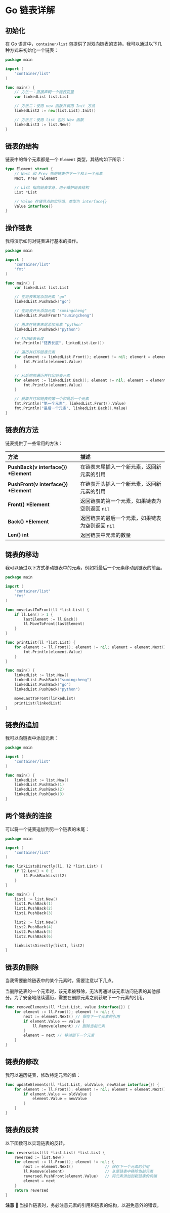 # Go 链表详解

## 初始化

在 Go 语言中，`container/list` 包提供了对双向链表的支持。我可以通过以下几种方式来初始化一个链表：

```go
package main

import (
	"container/list"
)

func main() {
	// 方法一：直接声明一个链表变量
	var linkedList list.List

	// 方法二：使用 new 函数并调用 Init 方法
	linkedList2 := new(list.List).Init()

	// 方法三：使用 list 包的 New 函数
	linkedList3 := list.New()
}
```

## 链表的结构

链表中的每个元素都是一个 `Element` 类型，其结构如下所示：

```go
type Element struct {
	// Next 和 Prev 指向链表中下一个和上一个元素
	Next, Prev *Element

	// List 指向链表本身，用于维护链表结构
	List *List

	// Value 存储节点的实际值，类型为 interface{}
	Value interface{}
}
```

## 操作链表

我将演示如何对链表进行基本的操作。

```go
package main

import (
	"container/list"
	"fmt"
)

func main() {
	var linkedList list.List

	// 在链表末尾添加元素 "go"
	linkedList.PushBack("go")

	// 在链表开头添加元素 "sumingcheng"
	linkedList.PushFront("sumingcheng")

	// 再次在链表末尾添加元素 "python"
	linkedList.PushBack("python")

	// 打印链表长度
	fmt.Println("链表长度", linkedList.Len())

	// 遍历并打印链表元素
	for element := linkedList.Front(); element != nil; element = element.Next() {
		fmt.Println(element.Value)
	}

	// 从后向前遍历并打印链表元素
	for element := linkedList.Back(); element != nil; element = element.Prev() {
		fmt.Println(element.Value)
	}

	// 获取并打印链表的第一个和最后一个元素
	fmt.Println("第一个元素", linkedList.Front().Value)
	fmt.Println("最后一个元素", linkedList.Back().Value)
}
```

## 链表的方法

链表提供了一些常用的方法：

| 方法                                   | 描述                                             |
| :------------------------------------- | :----------------------------------------------- |
| **PushBack(v interface{}) \*Element**  | 在链表末尾插入一个新元素，返回新元素的引用       |
| **PushFront(v interface{}) \*Element** | 在链表开头插入一个新元素，返回新元素的引用       |
| **Front() \*Element**                  | 返回链表的第一个元素，如果链表为空则返回 `nil`   |
| **Back() \*Element**                   | 返回链表的最后一个元素，如果链表为空则返回 `nil` |
| **Len() int**                          | 返回链表中元素的数量                             |

## 链表的移动

我可以通过以下方式移动链表中的元素，例如将最后一个元素移动到链表的前面。

```go
package main

import (
	"container/list"
	"fmt"
)

func moveLastToFront(ll *list.List) {
	if ll.Len() > 1 {
		lastElement := ll.Back()
		ll.MoveToFront(lastElement)
	}
}

func printList(ll *list.List) {
	for element := ll.Front(); element != nil; element = element.Next() {
		fmt.Println(element.Value)
	}
}

func main() {
	linkedList := list.New()
	linkedList.PushBack("sumingcheng")
	linkedList.PushBack("go")
	linkedList.PushBack("python")

	moveLastToFront(linkedList)
	printList(linkedList)
}
```

## 链表的追加

我可以向链表中添加元素：

```go
package main

import (
	"container/list"
)

func main() {
	linkedList := list.New()
	linkedList.PushBack(1)
	linkedList.PushBack(2)
	linkedList.PushBack(3)
}
```

## 两个链表的连接

可以将一个链表追加到另一个链表的末尾：

```go
package main

import (
	"container/list"
)

func linkListsDirectly(l1, l2 *list.List) {
	if l2.Len() > 0 {
		l1.PushBackList(l2)
	}
}

func main() {
	list1 := list.New()
	list1.PushBack(1)
	list1.PushBack(2)
	list1.PushBack(3)

	list2 := list.New()
	list2.PushBack(4)
	list2.PushBack(5)
	list2.PushBack(6)

	linkListsDirectly(list1, list2)
}
```

## 链表的删除

当我需要删除链表中的某个元素时，需要注意以下几点。

当删除链表的一个元素时，该元素被移除，无法再通过该元素访问链表的其他部分。为了安全地继续遍历，需要在删除元素之前获取下一个元素的引用。

```go
func removeElements(ll *list.List, value interface{}) {
	for element := ll.Front(); element != nil; {
		next := element.Next() // 保存下一个元素的引用
		if element.Value == value {
			ll.Remove(element) // 删除当前元素
		}
		element = next // 移动到下一个元素
	}
}
```

## 链表的修改

我可以遍历链表，修改特定元素的值：

```go
func updateElements(ll *list.List, oldValue, newValue interface{}) {
	for element := ll.Front(); element != nil; element = element.Next() {
		if element.Value == oldValue {
			element.Value = newValue
		}
	}
}
```

## 链表的反转

以下函数可以实现链表的反转。

```go
func reverseList(ll *list.List) *list.List {
	reversed := list.New()
	for element := ll.Front(); element != nil; {
		next := element.Next()              // 保存下一个元素的引用
		ll.Remove(element)                  // 从原链表中移除当前元素
		reversed.PushFront(element.Value)   // 将元素添加到新链表的前端
		element = next
	}
	return reversed
}
```

**注意** 📝 当操作链表时，务必注意元素的引用和链表的结构，以避免意外的错误。
